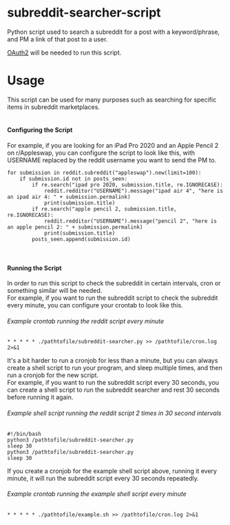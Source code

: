 # subreddit-searcher-script
Python script used to search a subreddit for a post with a keyword/phrase, and PM a link of that post to a user.

[OAuth2](https://github.com/reddit-archive/reddit/wiki/OAuth2) will be needed to run this script.

# Usage <br />
This script can be used for many purposes such as searching for specific items in subreddit marketplaces. <br /><br />

#### Configuring the Script <br />
For example, if you are looking for an iPad Pro 2020 and an Apple Pencil 2 on r/Appleswap, you can configure the script to look like this, with USERNAME replaced by the reddit username you want to send the PM to.
```
for submission in reddit.subreddit("appleswap").new(limit=100):
    if submission.id not in posts_seen:
        if re.search("ipad pro 2020, submission.title, re.IGNORECASE):
            reddit.redditor("USERNAME").message("ipad air 4", "here is an ipad air 4: " + submission.permalink)
            print(submission.title)
        if re.search("apple pencil 2, submission.title, re.IGNORECASE):
            reddit.redditor("USERNAME").message("pencil 2", "here is an apple pencil 2: " + submission.permalink)
            print(submission.title)
        posts_seen.append(submission.id)
```
<br />

#### Running the Script <br />
In order to run this script to check the subreddit in certain intervals, cron or something similar will be needed. <br />
For example, if you want to run the subreddit script to check the subreddit every minute, you can configure your crontab to look like this. <br />
###### Example crontab running the reddit script every minute
```
* * * * * ./pathtofile/subreddit-searcher.py >> /pathtofile/cron.log 2>&1
```
It's a bit harder to run a cronjob for less than a minute, but you can always create a shell script to run your program, and sleep multiple times, and then run a cronjob for the new script. <br />
For example, if you want to run the subreddit script every 30 seconds, you can create a shell script to run the subreddit searcher and rest 30 seconds before running it again. <br />
###### Example shell script running the reddit script 2 times in 30 second intervals
```
#!/bin/bash
python3 /pathtofile/subreddit-searcher.py
sleep 30
python3 /pathtofile/subreddit-searcher.py
sleep 30
```
If you create a cronjob for the example shell script above, running it every minute, it will run the subreddit script every 30 seconds repeatedly. <br />
###### Example crontab running the example shell script every minute
```
* * * * * ./pathtofile/example.sh >> /pathtofile/cron.log 2>&1
```
